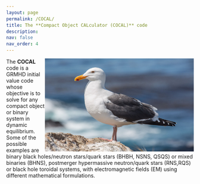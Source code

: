 ```yaml
---
layout: page
permalink: /COCAL/
title: The **Compact Object CALculator (COCAL)** code
description: 
nav: false
nav_order: 4
---
```


<!---
### COCAL code

{% if site.data.repositories.COCAL %}
<div class="repositories d-flex flex-wrap flex-md-row flex-column justify-content-between align-items-center">
  {% for repo in site.data.repositories.COCAL %}
    {% include repository/repo.html repository=repo %}
  {% endfor %}
</div>
{% endif %}    --->


<img align="right" width="400" height=250 src="/assets/img/seagull3.jpg" />

The **COCAL** code is a GRMHD initial value code whose objective is to solve 
for any compact object or binary system in dynamic equilibrium. Some of the 
possible examples are binary black holes/neutron stars/quark stars (BHBH, NSNS,
 QSQS) or mixed binaries (BHNS), postmerger hypermassive neutron/quark stars 
(RNS,RQS) or black hole toroidal systems, with electromagnetic fields (EM) 
using different mathematical formulations.
